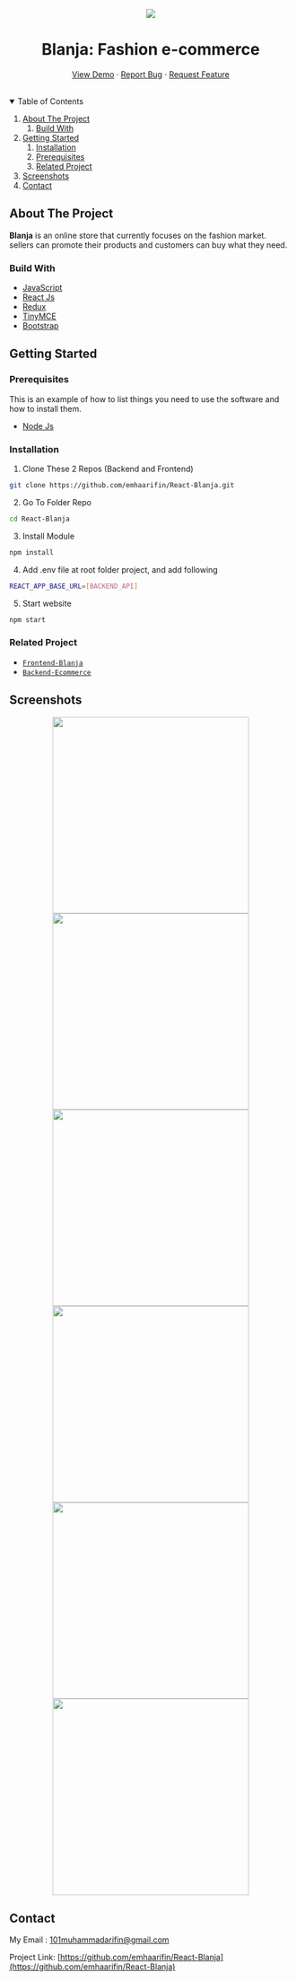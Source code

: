 <p align="center">
   <img src="https://res.cloudinary.com/dnv-images/image/upload/v1631599120/Blanja%20com/blanja_pdgveq.svg">
</p>
<h1 align="center">Blanja: Fashion e-commerce</h1>

<p align="center">
    <a href="https://bit.ly/blanja_react">View Demo</a>
    ·
    <a href="https://github.com/emhaarifin/React-Blanja/issues">Report Bug</a>
    ·
    <a href="https://github.com/emhaarifin/React-Blanja/pulls">Request Feature</a>
</p>
<br/>

<!-- TABLE OF CONTENTS -->
<details open="open">
  <summary>Table of Contents</summary>
  <ol>
    <li>
      <a href="#about-the-project">About The Project</a>
        <ol>
            <li>
                <a href="#build-with">Build With</a>
            </li>
        </ol>
    </li>
    <li>
      <a href="#getting-started">Getting Started</a>
      <ol>
        <li>
          <a href="#installation">Installation</a>
        </li>
        <li>
          <a href="#prerequisites">Prerequisites</a>
        </li>
        <li>
          <a href="#related-project">Related Project</a>
        </li>
      </ol>
    </li>
    <li><a href="#screenshots">Screenshots</a></li>
    <li><a href="#contact">Contact</a></li>
  </ol>
</details>

<!-- ABOUT THE PROJECT -->

## About The Project

<b>Blanja</b> is an online store that currently focuses on the fashion market. sellers can promote their products and customers can buy what they need.

### Build With
* [JavaScript](https://www.javascript.com/)
* [React Js](https://reactjs.org/)
* [Redux](https://redux.js.org/)
* [TinyMCE](https://www.tiny.cloud/)
* [Bootstrap](https://getbootstrap.com/)

## Getting Started

### Prerequisites

This is an example of how to list things you need to use the software and how to install them.
* [Node Js](https://nodejs.org/en/download/)

### Installation

1. Clone These 2 Repos (Backend and Frontend)
```sh
git clone https://github.com/emhaarifin/React-Blanja.git
```
2. Go To Folder Repo
```sh
cd React-Blanja
```
3. Install Module
```sh
npm install
```
4. Add .env file at root folder project, and add following
```sh
REACT_APP_BASE_URL=[BACKEND_API]
```
5. Start website
```sh
npm start
```

### Related Project
* [`Frontend-Blanja`](https://github.com/emhaarifin/React-Blanja)
* [`Backend-Ecommerce`](https://github.com/emhaarifin/ecommerce-api)

## Screenshots

<div align="center">
    <img width="350" src="https://res.cloudinary.com/emhaarifin/image/upload/v1632212390/Screen_Shot_2021-09-21_at_15.06.48_tm1rpa.png">   
    <img width="350" src="https://res.cloudinary.com/emhaarifin/image/upload/v1632212390/Screen_Shot_2021-09-21_at_15.06.54_trcxne.png">
</div>
<div align="center">
    <img width="350" src="https://res.cloudinary.com/emhaarifin/image/upload/v1632168258/Screen_Shot_2021-09-19_at_19.30.34_kkn5dp.png">   
    <img width="350" src="https://res.cloudinary.com/emhaarifin/image/upload/v1632984290/Penuhi_Kebutuhan_oczu5y.png">
</div>
<div align="center">
    <img width="350" src="https://res.cloudinary.com/emhaarifin/image/upload/v1632168251/Screen_Shot_2021-09-19_at_19.30.44_trg5pv.png">
    <img width="350" src="https://res.cloudinary.com/emhaarifin/image/upload/v1632168255/Screen_Shot_2021-09-19_at_19.30.57_bbkipb.png">
</div>

## Contact
My Email : 101muhammadarifin@gmail.com

Project Link: [https://github.com/emhaarifin/React-Blanja](https://github.com/emhaarifin/React-Blanja)

